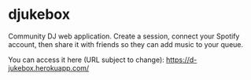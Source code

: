# djukebox
Community DJ web application. Create a session, connect your Spotify account, then share it with friends so they can add music to your queue.

You can access it here (URL subject to change): https://d-jukebox.herokuapp.com/
